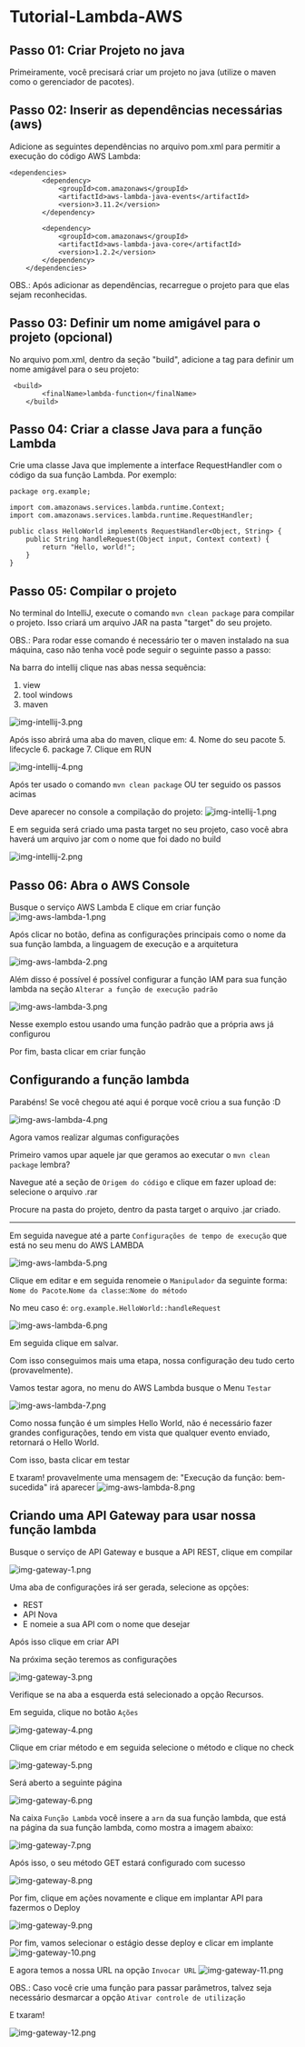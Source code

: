 # Tutorial-Lambda-AWS

## Passo 01: Criar Projeto no java
Primeiramente, você precisará criar um projeto no java (utilize o maven como o gerenciador de pacotes).

## Passo 02: Inserir as dependências necessárias (aws)

Adicione as seguintes dependências no arquivo pom.xml para permitir a execução do código AWS Lambda:

```
<dependencies>
        <dependency>
            <groupId>com.amazonaws</groupId>
            <artifactId>aws-lambda-java-events</artifactId>
            <version>3.11.2</version>
        </dependency>

        <dependency>
            <groupId>com.amazonaws</groupId>
            <artifactId>aws-lambda-java-core</artifactId>
            <version>1.2.2</version>
        </dependency>
    </dependencies>
```

OBS.: Após adicionar as dependências, recarregue o projeto para que elas sejam reconhecidas.

## Passo 03: Definir um nome amigável para o projeto (opcional)

No arquivo pom.xml, dentro da seção "build", adicione a tag <finalName> para definir um nome amigável para o seu projeto:

```
 <build>
        <finalName>lambda-function</finalName>
    </build>
```

## Passo 04: Criar a classe Java para a função Lambda

Crie uma classe Java que implemente a interface RequestHandler com o código da sua função Lambda. Por exemplo:

```
package org.example;

import com.amazonaws.services.lambda.runtime.Context;
import com.amazonaws.services.lambda.runtime.RequestHandler;

public class HelloWorld implements RequestHandler<Object, String> {
    public String handleRequest(Object input, Context context) {
        return "Hello, world!";
    }
}
```


## Passo 05: Compilar o projeto

No terminal do IntelliJ, execute o comando `mvn clean package` para compilar o projeto. Isso criará um arquivo JAR na pasta "target" do seu projeto.

OBS.: Para rodar esse comando é necessário ter o maven instalado na sua máquina, caso não tenha você pode seguir o seguinte passo a passo:

Na barra do intellij clique nas abas nessa sequência:
1. view
2. tool windows
3. maven

![img-intellij-3.png](img%2Fimg-intellij-3.png)

Após isso abrirá uma aba do maven, clique em:
4. Nome do seu pacote
5. lifecycle
6. package
7. Clique em RUN

![img-intellij-4.png](img%2Fimg-intellij-4.png)


Após ter usado o comando `mvn clean package` OU ter seguido os passos acimas

Deve aparecer no console a compilação do projeto:
![img-intellij-1.png](img/img-intellij-1.png)

E em seguida será criado uma pasta target no seu projeto, caso você abra haverá um arquivo jar com o nome que foi dado no build

![img-intellij-2.png](img%2Fimg-intellij-2.png)

## Passo 06: Abra o AWS Console

Busque o serviço AWS Lambda
E clique em criar função
![img-aws-lambda-1.png](img%2Fimg-aws-lambda-1.png)

Após clicar no botão, defina as configurações principais como o nome da sua função lambda, a linguagem de execução e a arquitetura

![img-aws-lambda-2.png](img%2Fimg-aws-lambda-2.png)

Além disso é possível é possível configurar a função IAM para sua função lambda na seção `Alterar a função de execução padrão`

![img-aws-lambda-3.png](img%2Fimg-aws-lambda-3.png)

Nesse exemplo estou usando uma função padrão que a própria aws já configurou

Por fim, basta clicar em criar função

## Configurando a função lambda

Parabéns! Se você chegou até aqui é porque você criou a sua função :D 

![img-aws-lambda-4.png](img%2Fimg-aws-lambda-4.png)

Agora vamos realizar algumas configurações

Primeiro vamos upar aquele jar que geramos ao executar o `mvn clean package` lembra?

Navegue até a seção de `Origem do código` e clique em fazer upload de: selecione o arquivo .rar

Procure na pasta do projeto, dentro da pasta target o arquivo .jar criado.

---

Em seguida navegue até a parte `Configurações de tempo de execução` que está no seu menu do AWS LAMBDA

![img-aws-lambda-5.png](img%2Fimg-aws-lambda-5.png)

Clique em editar e em seguida renomeie o `Manipulador` da seguinte forma:
`Nome do Pacote`.`Nome da classe`::`Nome do método`

No meu caso é:
`org.example.HelloWorld::handleRequest`

![img-aws-lambda-6.png](img%2Fimg-aws-lambda-6.png)

Em seguida clique em salvar.

Com isso conseguimos mais uma etapa, nossa configuração deu tudo certo (provavelmente).

Vamos testar agora, no menu do AWS Lambda busque o Menu `Testar`

![img-aws-lambda-7.png](img%2Fimg-aws-lambda-7.png)

Como nossa função é um simples Hello World, não é necessário fazer grandes configurações, tendo em vista que qualquer evento enviado, retornará o Hello World.

Com isso, basta clicar em testar

E txaram! provavelmente uma mensagem de: "Execução da função: bem-sucedida" irá aparecer
![img-aws-lambda-8.png](img%2Fimg-aws-lambda-8.png)

## Criando uma API Gateway para usar nossa função lambda

Busque o serviço de API Gateway e busque a API REST, clique em compilar

![img-gateway-1.png](img%2Fimg-gateway-1.png)

Uma aba de configurações irá ser gerada, selecione as opções:
- REST
- API Nova
- E nomeie a sua API com o nome que desejar

Após isso clique em criar API

Na próxima seção teremos as configurações 

![img-gateway-3.png](img%2Fimg-gateway-3.png)

Verifique se na aba a esquerda está selecionado a opção Recursos.

Em seguida, clique no botão `Ações`

![img-gateway-4.png](img%2Fimg-gateway-4.png)

Clique em criar método e em seguida selecione o método e clique no check

![img-gateway-5.png](img%2Fimg-gateway-5.png)

Será aberto a seguinte página

![img-gateway-6.png](img%2Fimg-gateway-6.png)

Na caixa `Função Lambda` você insere a `arn` da sua função lambda, que está na página da sua função lambda, como mostra a imagem abaixo:

![img-gateway-7.png](img%2Fimg-gateway-7.png)

Após isso, o seu método GET estará configurado com sucesso 

![img-gateway-8.png](img%2Fimg-gateway-8.png)

Por fim, clique em ações novamente e clique em implantar API para fazermos o Deploy

![img-gateway-9.png](img%2Fimg-gateway-9.png)

Por fim, vamos selecionar o estágio desse deploy e clicar em implante
![img-gateway-10.png](img%2Fimg-gateway-10.png)

E agora temos a nossa URL na opção `Invocar URL`
![img-gateway-11.png](img%2Fimg-gateway-11.png)

OBS.: Caso você crie uma função para passar parâmetros, talvez seja necessário desmarcar a opção `Ativar controle de utilização`

E txaram!

![img-gateway-12.png](img%2Fimg-gateway-12.png)


